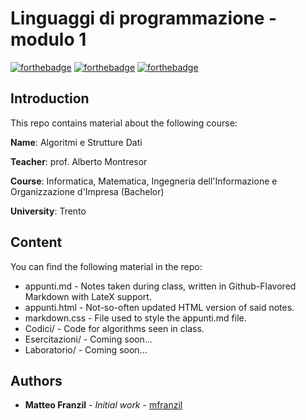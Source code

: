 # Linguaggi di programmazione - modulo 1

[![forthebadge](https://forthebadge.com/images/badges/made-with-c-plus-plus.svg)](https://forthebadge.com)
[![forthebadge](https://forthebadge.com/images/badges/kinda-sfw.svg)](https://forthebadge.com)
[![forthebadge](https://forthebadge.com/images/badges/built-with-science.svg)](https://forthebadge.com)

## Introduction

This repo contains material about the following course:

**Name**: Algoritmi e Strutture Dati

**Teacher**: prof. Alberto Montresor

**Course**: Informatica, Matematica, Ingegneria dell'Informazione e Organizzazione d'Impresa (Bachelor)

**University**: Trento

## Content

You can find the following material in the repo:

* appunti.md - Notes taken during class, written in Github-Flavored Markdown with LateX support.
* appunti.html - Not-so-often updated HTML version of said notes.
* markdown.css - File used to style the appunti.md file.
* Codici/ - Code for algorithms seen in class.
* Esercitazioni/ - Coming soon...
* Laboratorio/ - Coming soon...

## Authors

* **Matteo Franzil** - *Initial work* - [mfranzil](https://github.com/mfranzil)